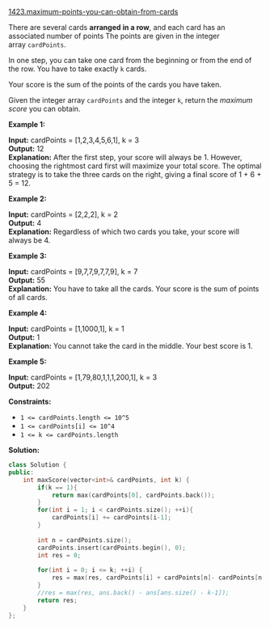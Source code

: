 [1423.maximum-points-you-can-obtain-from-cards](https://leetcode.com/problems/maximum-points-you-can-obtain-from-cards/)  

There are several cards **arranged in a row**, and each card has an associated number of points The points are given in the integer array `cardPoints`.

In one step, you can take one card from the beginning or from the end of the row. You have to take exactly `k` cards.

Your score is the sum of the points of the cards you have taken.

Given the integer array `cardPoints` and the integer `k`, return the _maximum score_ you can obtain.

**Example 1:**

  
**Input:** cardPoints = \[1,2,3,4,5,6,1\], k = 3  
**Output:** 12  
**Explanation:** After the first step, your score will always be 1. However, choosing the rightmost card first will maximize your total score. The optimal strategy is to take the three cards on the right, giving a final score of 1 + 6 + 5 = 12.  

**Example 2:**

  
**Input:** cardPoints = \[2,2,2\], k = 2  
**Output:** 4  
**Explanation:** Regardless of which two cards you take, your score will always be 4.  

**Example 3:**

  
**Input:** cardPoints = \[9,7,7,9,7,7,9\], k = 7  
**Output:** 55  
**Explanation:** You have to take all the cards. Your score is the sum of points of all cards.  

**Example 4:**

  
**Input:** cardPoints = \[1,1000,1\], k = 1  
**Output:** 1  
**Explanation:** You cannot take the card in the middle. Your best score is 1.   

**Example 5:**

  
**Input:** cardPoints = \[1,79,80,1,1,1,200,1\], k = 3  
**Output:** 202  

**Constraints:**

*   `1 <= cardPoints.length <= 10^5`
*   `1 <= cardPoints[i] <= 10^4`
*   `1 <= k <= cardPoints.length`  



**Solution:**  

```cpp
class Solution {
public:
    int maxScore(vector<int>& cardPoints, int k) {
        if(k == 1){
            return max(cardPoints[0], cardPoints.back());
        }
        for(int i = 1; i < cardPoints.size(); ++i){
            cardPoints[i] += cardPoints[i-1];
        }
        
        int n = cardPoints.size();
        cardPoints.insert(cardPoints.begin(), 0);
        int res = 0;
        
        for(int i = 0; i <= k; ++i) {
            res = max(res, cardPoints[i] + cardPoints[n]- cardPoints[n - k + i]);
        }
        //res = max(res, ans.back() - ans[ans.size() - k-1]);
        return res;
    }
};
```
      